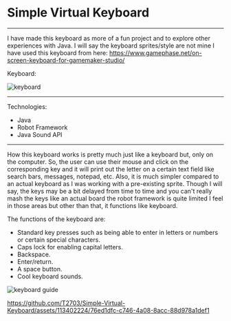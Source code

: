 # Simple Virtual Keyboard
_________________________

I have made this keyboard as more of a fun project and to explore other experiences with Java. 
I will say the keyboard sprites/style are not mine I have used this keyboard from here: 
https://www.gamephase.net/on-screen-keyboard-for-gamemaker-studio/

Keyboard:


![keyboard](https://github.com/T2703/Simple-Virtual-Keyboard/assets/113402224/a0d87934-ef65-4f47-9485-18487600279b)
_________________________

Technologies:
- Java
- Robot Framework
- Java Sound API
_________________________

How this keyboard works is pretty much just like a keyboard but, only on the computer. So, the user can use their mouse and click on the corresponding key and it will print out the letter on a certain text field like search bars, messages, notepad, etc. Also, it is much simpler compared to an actual 
keyboard as I was working with a pre-existing sprite. Though I will say, the keys may be a bit delayed from time to time and you can't really mash the keys like an actual board the robot framework is quite limited I feel in those areas but other than that, it functions like keyboard.

The functions of the keyboard are:
- Standard key presses such as being able to enter in letters or numbers or certain special characters.
- Caps lock for enabling capital letters.
- Backspace.
- Enter/return.
- A space button.
- Cool keyboard sounds.
  
![keyboard guide](https://github.com/T2703/Simple-Virtual-Keyboard/assets/113402224/9c728f98-4b24-4651-ba31-e6efffa30d31)

https://github.com/T2703/Simple-Virtual-Keyboard/assets/113402224/76ed1dfc-c746-4a08-8acc-88d978a1def1
